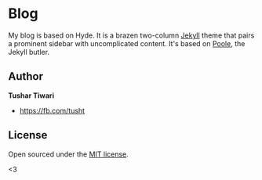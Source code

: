 # Blog

My blog is based on Hyde. It is a brazen two-column [Jekyll](http://jekyllrb.com) theme that pairs a prominent sidebar with uncomplicated content. It's based on [Poole](http://getpoole.com), the Jekyll butler.

## Author

**Tushar Tiwari**
- <https://fb.com/tusht>


## License

Open sourced under the [MIT license](LICENSE.md).

<3
